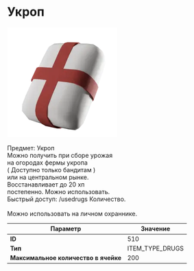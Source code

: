 # Укроп

![Item Image](../img/510.webp?raw=true)

Предмет: Укроп<br>Можно получить при сборе урожая<br>на огородах фермы укропа<br>( Доступно только бандитам )<br>или на центральном рынке.<br>Восстанавливает до 20 хп<br>постепенно. Можно использовать.<br>Быстрый доступ: /usedrugs Количество.<br><br>Можно использовать на личном охраннике.


| Параметр | Значение |
|----------|----------|
| **ID** | 510 |
| **Тип** | ITEM_TYPE_DRUGS |
| **Максимальное количество в ячейке** | 200 |

